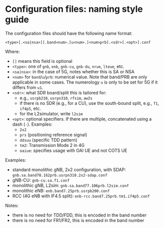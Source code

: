 # Configuration files: naming style guide

The configuration files should have the following name format:

```
<type>[.<sa|nsa>][.band<num>.[u<num>.]<num>prb].<sdr>[.<opt>].conf
```

Where:
- `[]` means this field is optional
- `<type>`: one of `gnb`, `enb`, `gnb-cu`, `gnb-du`, `nrue`, `lteue`, etc.
- `<sa|nsa>`: in the case of 5G, notes whether this is SA or NSA
- `<num>` for `band`/`u`/`prb`: numerical value. Note that band/PRB are only
  applicable in some cases. The numerology `u` is only to be set for 5G if it
  differs from `u1`.
- `<sdr>`: what SDR board/split this is tailored for:
  * e.g., `usrpb210`, `usrpn310`, `rfsim`, `aw2s`
  * if there is no SDR (e.g., for a CU), use the south-bound split, e.g., `f1`, `if4p5`, etc.
  * for the L2simulator, write `l2sim`
- `<opt>`: optional specifiers. If there are multiple, concatenated
  using a dash (`-`). Examples:
  * `2x2`
  * `prs` (positioning reference signal)
  * `ddsuu` (specific TDD pattern)
  * `tm2`: Transmission Mode 2 in 4G
  * `oaiue`: specifies usage with OAI UE and not COTS UE

Examples:
- standard monolithic gNB, 2x2 configuration, with SDAP: `gnb.sa.band78.162prb.usrpn310.2x2-sdap.conf`
- gNB-CU: `gnb-cu.sa.f1.conf`
- monolithic gNB, L2sim: `gnb.sa.band77.106prb.l2sim.conf`
- monolithic eNB: `enb.band7.25prb.usrpb200.conf`
- RCC (4G eNB with IF4.5 split): `enb-rcc.band7.25prb.tm1.if4p5.conf`

Notes:
- there is no need for TDD/FDD, this is encoded in the band number
- there is no need for FR1/FR2, this is encoded in the band number
